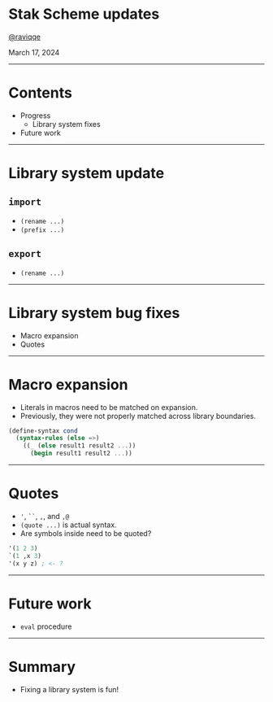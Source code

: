 # Stak Scheme updates

[@raviqqe](https://github.com/raviqqe)

March 17, 2024

---

# Contents

- Progress
  - Library system fixes
- Future work

---

# Library system update

## `import`

- `(rename ...)`
- `(prefix ...)`

## `export`

- `(rename ...)`

---

# Library system bug fixes

- Macro expansion
- Quotes

---

# Macro expansion

- Literals in macros need to be matched on expansion.
- Previously, they were not properly matched across library boundaries.

```scheme
(define-syntax cond
  (syntax-rules (else =>)
    ((_ (else result1 result2 ...))
      (begin result1 result2 ...))
```

---

# Quotes

- `'`, ` `` `, `,`, and `,@`
- `(quote ...)` is actual syntax.
- Are symbols inside need to be quoted?

```scheme
'(1 2 3)
`(1 ,x 3)
'(x y z) ; <- ?
```

---

# Future work

- `eval` procedure

---

# Summary

- Fixing a library system is fun!
